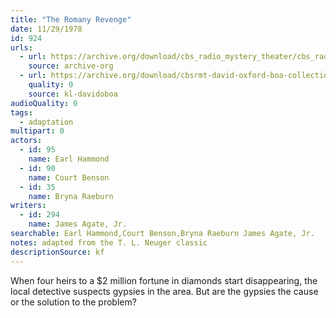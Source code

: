 ```yaml
---
title: "The Romany Revenge"
date: 11/29/1978
id: 924
urls: 
  - url: https://archive.org/download/cbs_radio_mystery_theater/cbs_radio_mystery_theater-0901-0950.zip/cbs_radio_mystery_theater-0901-0950%2Fcbsrmt_0924_the_romany_revenge.mp3
    source: archive-org
  - url: https://archive.org/download/cbsrmt-david-oxford-boa-collection/CBSRMT-781129-0924-The-Romany-Revenge-(128-48)_WBBM-JE-{BoA}.mp3
    quality: 0
    source: kl-davidoboa
audioQuality: 0
tags: 
  - adaptation
multipart: 0
actors:  
  - id: 95
    name: Earl Hammond  
  - id: 90
    name: Court Benson  
  - id: 35
    name: Bryna Raeburn
writers:  
  - id: 294
    name: James Agate, Jr.
searchable: Earl Hammond,Court Benson,Bryna Raeburn James Agate, Jr.
notes: adapted from the T. L. Neuger classic
descriptionSource: kf
---
```

When four heirs to a $2 million fortune in diamonds start disappearing, the local detective suspects gypsies in the area. But are the gypsies the cause or the solution to the problem?